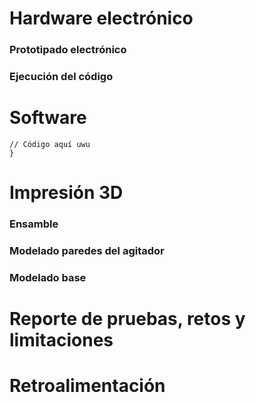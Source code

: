 # Hardware electrónico
### Prototipado electrónico


### Ejecución del código



# Software
```
// Código aquí uwu
}
```

# Impresión 3D
### Ensamble


### Modelado paredes del agitador


### Modelado base



# Reporte de pruebas, retos y limitaciones



# Retroalimentación
